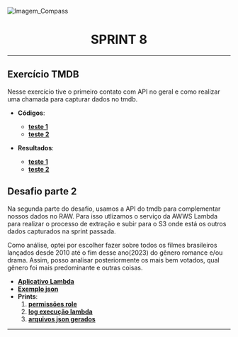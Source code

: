 ![Imagem_Compass](https://s3.sa-east-1.amazonaws.com/remotar-assets-prod/company-profile-covers/cl7god9gt00lx04wg4p2a93zt.jpg)

<div align="center">
  <h1>SPRINT 8</h1>
</div>
<hr>

## Exercício TMDB

<p>Nesse exercício tive o primeiro contato com API no geral e como realizar uma chamada para capturar dados no tmdb.</p>

* **Códigos**:
  * [__teste 1__](https://github.com/brunnope/Repo_Compass/blob/main/Sprint8/exerciciosTMDB/testeAPI.py)
  * [__teste 2__](https://github.com/brunnope/Repo_Compass/blob/main/Sprint8/exerciciosTMDB/testeAPI2.py)

* **Resultados**:
  * [__teste 1__](https://github.com/brunnope/Repo_Compass/blob/main/Sprint8/exerciciosTMDB/resultados/testeAPI.png)
  * [__teste 2__](https://github.com/brunnope/Repo_Compass/blob/main/Sprint8/exerciciosTMDB/resultados/testeAPI2.png)
  
## Desafio parte 2

<p>Na segunda parte do desafio, usamos a API do tmdb para complementar nossos dados no RAW. Para isso utlizamos o serviço da AWWS Lambda para realizar o processo de extração e subir para o S3 onde está os outros dados capturados na sprint passada.</p>

<p>Como análise, optei por escolher fazer sobre todos os filmes brasileiros lançados desde 2010 até o fim desse ano(2023) do gênero romance e/ou drama. Assim, posso analisar posteriormente os mais bem votados, qual gênero foi mais predominante e outras coisas.</p>

* [__Aplicativo Lambda__](https://github.com/brunnope/Repo_Compass/blob/main/Sprint8/desafioParte2/lambda.py)
* [__Exemplo json__](https://github.com/brunnope/Repo_Compass/blob/main/Sprint8/desafioParte2/exemplo_resul.json.json)
* **Prints**:
  1. [__permissões role__](https://github.com/brunnope/Repo_Compass/tree/main/Sprint8/desafioParte2/prints/permissoes_funcao)
  2. [__log execução lambda__](https://github.com/brunnope/Repo_Compass/tree/main/Sprint8/desafioParte2/prints/execucao_log)
  3. [__arquivos json gerados__](https://github.com/brunnope/Repo_Compass/tree/main/Sprint8/desafioParte2/prints/arquivos_json)

<hr>